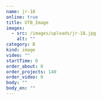 ```yaml
---
name: jr-18
online: true
title: UTB_Image
images:
  - src: /images/uploads/jr-18.jpg
    alt: ""
category: B
kind: image
video: ""
startTime: 0
order_about: 0
order_projects: 140
order_video: 0
body: ""
body_en: ""
---
```

